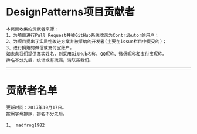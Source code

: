 # DesignPatterns项目贡献者

    本页面收集的贡献者来源：
    1、为项目进行Pull Request并被GitHub系统收录为Contributor的用户；
    2、为项目提出了实质性改进方案并被采纳的开发者(主要在issue栏目中提交的)；
    3、进行捐赠的微信或支付宝账户。
    如未向我们提供真实姓名，则采用GitHub名称、QQ昵称、微信昵称和支付宝昵称。
    排名不分先后，统计或有疏漏，请联系我们。

---

# 贡献者名单

	更新时间：2017年10月17日。
	按照字母排序，排名不分先后。

    1、 madfrog1982